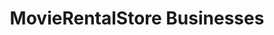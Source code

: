 ---
active: true
name: MovieRentalStore
sitemap: false
slug: movierentalstore
title: MovieRentalStore Businesses
---